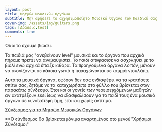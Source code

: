 ```yaml
---
layout: post
title: Mητρώο Μουσικών Οργάνων
subtitle: Μην αφήσετε το αχρησιμοποίητο Μουσικό Όργανο του Παιδιού σας να σκονίζεται 
cover-img: /assets/img/guitars.png
tags: [Δράσεις,test]
comments: true
---
```


Όλοι το έχουμε βιώσει.

Τα παιδιά μας "ανεβαίνουν level" μουσικά και το όργανο που αρχικά πήραμε πρέπει να αναβαθμιστεί. Το παιδί αποφάσισε να ασχοληθεί με το βιολί ενώ αρχικά 
έπαιζε κιθάρα. Τα προηγούμενα όργανα λοιπόν, μένουν να σκονίζονται σε κάποια γωνιά ή παραχώνονται σε καμμιά ντουλάπα.

Αυτά τα μουσικά όργανα, εφόσον δεν σας ενδιαφέρει να τα κρατήσετε σπίτια σας, ζητάμε να τα καταχωρήσετε στο φύλλο που βρίσκεται στον παρακάτω σύνδεσμο. Έτσι και οι γονείς των νεοεισερχόμενων μαθητών αν ανατρέξουν εκεί ίσως να εξασφαλίσουν για το παιδί τους ένα μουσικό όργανο σε ευνοΐκότερη τιμή, είτε και χωρίς αντίτιμο.

[Σύνδεσμος για το Μητρώο Μουσικών Οργάνων](https://cryptpad.fr/sheet/#/2/sheet/edit/2TcipkLrrb674topjl5MkKVS/embed/)


**Ο σύνδεσμος θα βρίσκεται μόνιμα αναρτημένος στο μενού "Χρήσιμοι Σύνδεσμοι"

